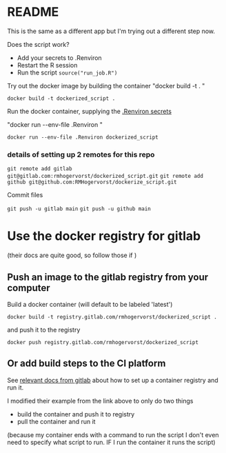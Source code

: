 # README


This is the same as a different app but I'm trying out a different step now.

Does the script work?

- Add your secrets to .Renviron
- Restart the R session
- Run the script `source("run_job.R")`

Try out the docker image by building the container 
"docker build -t <name> . "

`docker build -t dockerized_script .`

Run the docker container, supplying the [.Renviron secrets](https://notes.rmhogervorst.nl/post/2020/09/23/passing-cmd-line-arguments-to-your-rocker-container/)

"docker run --env-file .Renviron <name>"

`docker run --env-file .Renviron dockerized_script`


### details of setting up 2 remotes for this repo

`git remote add gitlab git@gitlab.com:rmhogervorst/dockerized_script.git`
`git remote add github git@github.com:RMHogervorst/dockerize_script.git`

Commit files

`git push -u gitlab main`
`git push -u github main`


# Use the docker registry for gitlab
(their docs are quite good, so follow those if )

## Push an image to the gitlab registry from your computer
Build a docker container (will default to be labeled 'latest')

`docker build -t registry.gitlab.com/rmhogervorst/dockerized_script .`

and push it to the registry 

`docker push registry.gitlab.com/rmhogervorst/dockerized_script`

## Or add build steps to the CI platform
See [relevant docs from gitlab](https://gitlab.com/help/user/packages/container_registry/index#container-registry-examples-with-gitlab-cicd) about how to set up a container registry
and run it.

I modified their example from the link above to only do two things

- build the container and push it to registry
- pull the container and run it

(because my container ends with a command to run the script I don't even need
to specify what script to run. IF I run the container it runs the script)
